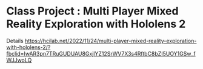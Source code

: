 # Class Project : Multi Player Mixed Reality Exploration with Hololens 2
Details
https://hcilab.net/2022/11/24/multi-player-mixed-reality-exploration-with-hololens-2/?fbclid=IwAR3pn7TRuGUDUAU8GxjlYZ12SrWV7X3s4RftbC8bZI5UOY1GSw_fWJJwoLQ
